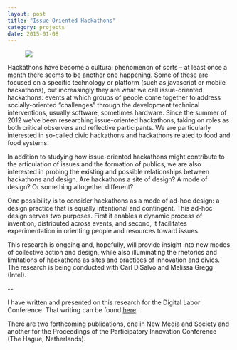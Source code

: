 ```yaml
---
layout: post
title: "Issue-Oriented Hackathons"
category: projects
date: 2015-01-08 
---
```


<figure>
	<img src="{{ "images/ioh/ioh.jpg" | relative_url }}">
</figure>

Hackathons have become a cultural phenomenon of sorts – at least once a month there seems to be another one happening. Some of these are focused on a specific technology or platform (such as javascript or mobile hackathons), but increasingly they are what we call issue-oriented hackathons: events at which groups of people come together to address socially-oriented “challenges” through the development technical interventions, usually software, sometimes hardware. Since the summer of 2012 we’ve been researching issue-oriented hackathons, taking on roles as both critical observers and reflective participants. We are particularly interested in so-called civic hackathons and hackathons related to food and food systems.

In addition to studying how issue-oriented hackathons might contribute to the articulation of issues and the formation of publics, we are also interested in probing the existing and possible relationships between hackathons and design. Are hackathons a site of design? A mode of design? Or something altogether different?

One possibility is to consider hackathons as a mode of ad-hoc design: a design practice that is equally intentional and contingent. This ad-hoc design serves two purposes. First it enables a dynamic process of invention, distributed across events, and second, it facilitates experimentation in orienting people and resources toward issues.

This research is ongoing and, hopefully, will provide insight into new modes of collective action and design, while also illuminating the rhetorics and limitations of hackathons as sites and practices of innovation and civics. The research is being conducted with Carl DiSalvo and Melissa Gregg (Intel).

--

I have written and presented on this research for the Digital Labor Conference. That writing can be found [here](http://thomaslodato.info/thoughts/three-positions-on-civic-hacking/).

There are two forthcoming publications, one in New Media and Society and another for the Proceedings of the Participatory Innovation Conference (The Hague, Netherlands).
